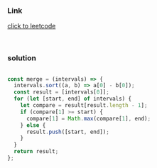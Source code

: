 ### Link

[click to leetcode](https://leetcode.com/problems/merge-intervals/)

<br>

### solution


```js

const merge = (intervals) => {
  intervals.sort((a, b) => a[0] - b[0]);
  const result = [intervals[0]];
  for (let [start, end] of intervals) {
    let compare = result[result.length - 1];
    if (compare[1] >= start) {
      compare[1] = Math.max(compare[1], end);
    } else {
      result.push([start, end]);
    }
  }
  return result;
};


```
